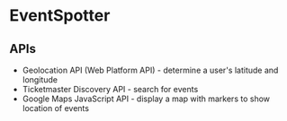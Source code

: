# EventSpotter

## APIs
 - Geolocation API (Web Platform API) - determine a user's latitude and longitude
 - Ticketmaster Discovery API - search for events
 - Google Maps JavaScript API - display a map with markers to show location of events 